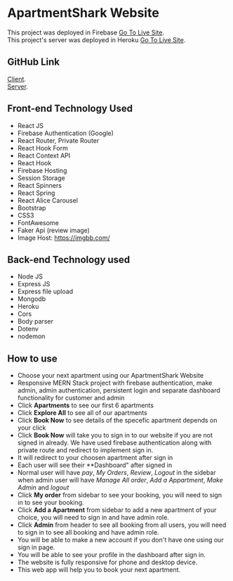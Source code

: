 # ApartmentShark Website

This project was deployed in Firebase [Go To Live Site](https://niche-website-forhadakbar.web.app).  
This project's server was deployed in Heroku [Go To Live Site](https://dashboard.heroku.com/apps/calm-citadel-30522).

## GitHub Link
[Client](https://github.com/forhadakbar/niche-website-client-side-forhadakbar).  
[Server](https://github.com/forhadakbar/niche-website-server-side-forhadakbar).  


## Front-end Technology Used
- React JS
- Firebase Authentication (Google)
- React Router, Private Router
- React Hook Form
- React Context API
- React Hook
- Firebase Hosting
- Session Storage
- React Spinners
- React Spring
- React Alice Carousel
- Bootstrap
- CSS3
- FontAwesome
- Faker Api (review image)
- Image Host: https://imgbb.com/

## Back-end Technology used

- Node JS
- Express JS
- Express file upload
- Mongodb
- Heroku
- Cors
- Body parser
- Dotenv
- nodemon

## How to use

- Choose your next apartment using our ApartmentShark Website
- Responsive MERN Stack project with firebase authentication, make admin, admin authentication, persistent login and separate dashboard functionality for customer and admin
- Click **Apartments** to see our first 6 apartments
- Click **Explore All** to see all of our apartments
- Click **Book Now** to see details of the specefic apartment depends on your click
- Click **Book Now** will take you to sign in to our website if you are not signed in already. We have used firebase authentication along with private route and redirect  to implement sign in.
- It will redirect to your choosen apartment after sign in 
- Each user will see their **Dashboard" after signed in
- Normal user will have *pay*, *My Orders*, *Review*, *Logout* in the sidebar when admin user will have *Manage All order*, *Add a Appartment*, *Make Admin* and *logout*
- Click **My order**  from sidebar to see your booking, you will need to sign in to see your booking. 
- Click **Add a Apartment**  from sidebar to add a new apartment of your choice, you will need to sign in and have admin role.
- Click **Admin**  from header to see all booking from all users, you will need to sign in to see all booking and have admin role. 
- You will be able to make a new account if you don't have one using our sign in page.
- You will be able to see your profile in the dashboard after sign in.
- The website is fully responsive for phone and desktop device.
- This web app will help you to book your next apartment.


